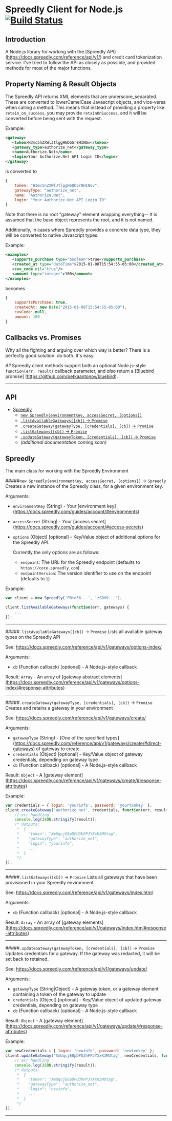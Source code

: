# Spreedly Client for Node.js [![Build Status](https://travis-ci.org/t3rminus/spreedly-client.svg?branch=master)](https://travis-ci.org/t3rminus/spreedly-client)

## Introduction
A Node.js library for working with the [Spreedly API] (https://docs.spreedly.com/reference/api/v1/)
and credit card tokenization service. I've tried to follow the API as closely as possible,
and provided methods for most of the major functions. 

## Property Naming & Result Objects
The Spreedly API returns XML elements that are underscore_separated.
These are converted to lowerCamelCase Javascript objects, and vice-versa when calling a method.
This means that instead of providing a property like `retain_on_success`, you may provide `retainOnSuccess`,
and it will be converted before being sent with the request.
 
Example:
```xml
<gateway>
   <token>H3mc5hZXWlJtlggH6DbSr8HINGv</token>
   <gateway_type>authorize_net</gateway_type>
   <name>Authorize.Net</name>
   <login>Your Authorize.Net API Login ID</login>
</gateway>
```
is converted to
```javascript
{
    token: "H3mc5hZXWlJtlggH6DbSr8HINGv",
    gatewayType: "authorize_net",
    name: "Authorize.Net",
    login: "Your Authorize.Net API Login ID"
}
```
Note that there is no root "gateway" element wrapping everything--
It is assumed that the base object represents the root, and it is not named.

Additionally, in cases where Spreedly provides a concrete data type,
they will be converted to native Javascript types.

Example:
```xml
<examples>
   <supports_purchase type="boolean">true</supports_purchase>
   <created_at type="dateTime">2015-01-08T15:54:55-05:00</created_at>
   <cvv_code nil="true"/>
   <amount type="integer">100</amount>
</examples>
```
becomes
```javascript
{
    supportsPurchase: true,
    createdAt: new Date("2015-01-08T15:54:55-05:00"),
    cvvCode: null,
    amount: 100
}
```

## Callbacks vs. Promises
Why all the fighting and arguing over which way is better?
There is a perfectly good solution: do both. It's easy.

_All_ Spreedly client methods support both an optional Node.js-style
`function(err, result)` callback parameter, and _also_ return a 
[Bluebird promise] (https://github.com/petkaantonov/bluebird).

***
## API
- [Spreedly](#Spreedly)
    - [`new Spreedly(environmentKey, accessSecret, [options])`](#new-spreedly-environmentkey-accesssecret-options---spreedly)
    - [`.listAvailableGateways([cb])` -> `Promise`](#listavailablegatewayscb---promise)
    - [`.createGateway(gatewayType, [credentials], [cb])` -> `Promise`](#creategatewaygatewaytype-credentials-cb---promise)
    - [`.listGateways([cb])` -> `Promise`](#listgatewayscb---promise)
    - [`.updateGateway(gatewayToken, [credentials], [cb])` -> `Promise`](#updategatewaygatewaytoken-credentials-cb---promise)
    - *(additional documentation coming soon)*
    
## Spreedly
The main class for working with the Spreedly Environment

#####`new Spreedly(environmentKey, accessSecret, [options])` -> `Spreedly`
Creates a new instance of the Spreedly class, for a given environment key.

Arguments:

- `environmentKey` (String) - Your [environment key] (https://docs.spreedly.com/guides/account/#environments)
- `accessSecret` (String) - Your [access secret] (https://docs.spreedly.com/guides/account/#access-secrets)
- `options` (Object) [optional] - Key/Value object of additional options for the Spreedly API.

    Currently the only options are as follows:
    
    - `endpoint`: The URL for the Spreedly endpoint (defaults to `https://core.spreedly.com`)
    - `endpointVersion`: The version identifier to use on the endpoint (defaults to `1`)

Example:
```javascript
var client = new Spreedly('PBto36...', 'zSBH9...');

client.listAvailableGateways(function(err, gateways) {
    ...
});
```

***

#####`.listAvailableGateways([cb])` -> `Promise`
Lists all available gateway types on the Spreedly API

See: https://docs.spreedly.com/reference/api/v1/gateways/options-index/

Arguments:

- `cb` (Function callback) [optional] - A Node.js-style callback

Result: `Array` - An array of [gateway abstract elements] (https://docs.spreedly.com/reference/api/v1/gateways/options-index/#response-attributes)

***

#####`.createGateway(gatewayType, [credentials], [cb])` -> `Promise`
Creates and retains a gateway in your environment

See: https://docs.spreedly.com/reference/api/v1/gateways/create/

Arguments:

- `gatewayType` (String) - [One of the specified types] (https://docs.spreedly.com/reference/api/v1/gateways/create/#direct-gateways) of gateway to create. 
- `credentials` (Object) [optional] - Key/Value object of gateway credentials, depending on gateway type
- `cb` (Function callback) [optional] - A Node.js-style callback

Result: `Object` - A [gateway element] (https://docs.spreedly.com/reference/api/v1/gateways/create/#response-attributes)

Example:

```javascript
var credentials = { login: 'yourinfo', password: 'yourtxnkey' };
client.createGateway('authorize_net', credentials, function(err, result) {
    // err handling
    console.log(JSON.stringify(result));
    /* Outputs:
     *  {
     *    "token": "XmUqcjE8pDPU3hFPJYXxK3MUtag",
     *    "gatewayType": "authorize_net",
     *    "login": "yourinfo",
     *    ...
     *  }
     */
});
```

***

#####`.listGateways([cb])` -> `Promise`
Lists all gateways that have been provisioned in your Spreedly environment

See: https://docs.spreedly.com/reference/api/v1/gateways/index.html

Arguments:

- `cb` (Function callback) [optional] - A Node.js-style callback

Result: `Array` - An array of [gateway elements] (https://docs.spreedly.com/reference/api/v1/gateways/index.html#response-attributes)

***

#####`.updateGateway(gatewayToken, [credentials], [cb])` -> `Promise`
Updates credentials for a gateway. If the gateway was redacted, it will be set back to retained.

See: https://docs.spreedly.com/reference/api/v1/gateways/update/

Arguments:

- `gatewayType` (String|Object) - A gateway token, or a gateway element containing a token of the gateway to update  
- `credentials` (Object) [optional] - Key/Value object of updated gateway credentials, depending on gateway type
- `cb` (Function callback) [optional] - A Node.js-style callback

Result: `Object` - A [gateway element] (https://docs.spreedly.com/reference/api/v1/gateways/update/#response-attributes)

Example:

```javascript
var newCredentials = { login: 'newinfo', password: 'newtxnkey' };
client.updateGateway('XmUqcjE8pDPU3hFPJYXxK3MUtag', newCredentials, function(err, result) {
    // err handling
    console.log(JSON.stringify(result));
    /* Outputs:
     *  {
     *    "token": "XmUqcjE8pDPU3hFPJYXxK3MUtag",
     *    "gatewayType": "authorize_net",
     *    "login": "newinfo",
     *    ...
     *  }
     */
});
```

***